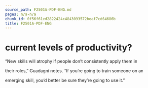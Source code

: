 ```yaml
---
source_path: F2501A-PDF-ENG.md
pages: n/a-n/a
chunk_id: 0f56f61ed2822424c4843093572beaf7cd64686b
title: F2501A-PDF-ENG
---
```

# current levels of productivity?

“New skills will atrophy if people don’t consistently apply them in

their roles,” Guadagni notes. “If you’re going to train someone on an

emerging skill, you’d better be sure they’re going to use it.”
